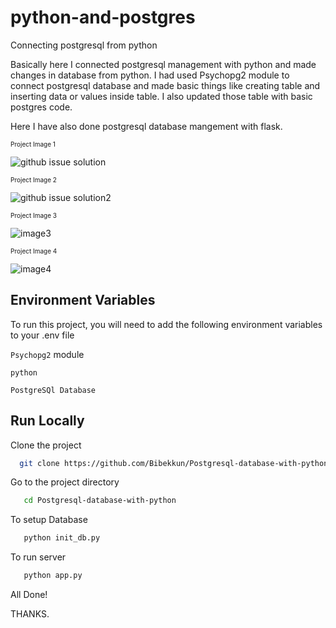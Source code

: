 # python-and-postgres

Connecting postgresql from python

Basically here I connected postgresql management with python and made changes in database from python.
I had used Psychopg2 module to connect postgresql database and made basic things like creating
table and inserting data or values inside table. I also updated those table with basic postgres code.

Here I have also done postgresql database mangement with flask.


<font size=1>Project Image 1</font>

![github issue solution](https://user-images.githubusercontent.com/60976347/162717985-559ed4d4-0040-490b-974d-9bf7874c52be.PNG)


<font size=1>Project Image 2</font>

![github issue solution2](https://user-images.githubusercontent.com/60976347/162717408-61fbefd1-89fc-49ce-8b36-94ca42466725.PNG)

<font size=1>Project Image 3</font>

![image3](https://user-images.githubusercontent.com/60976347/168773645-72118d87-189e-4b77-a057-51f2edbbd491.PNG)

<font size=1>Project Image 4</font>

![image4](https://user-images.githubusercontent.com/60976347/168773744-b5901fc4-9867-4bb4-873a-b3656afb0faf.PNG)


## Environment Variables

To run this project, you will need to add the following environment variables to your .env file

`Psychopg2` module

`python`

`PostgreSQl Database`

## Run Locally

Clone the project

```bash
  git clone https://github.com/Bibekkun/Postgresql-database-with-python.git
  ```
Go to the project directory

```bash
   cd Postgresql-database-with-python
```
To setup Database
```bash
   python init_db.py
```

To run server
```bash
   python app.py
```

All Done!



THANKS.
